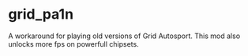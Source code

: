 # grid_pa1n
A workaround for playing old versions of Grid Autosport.
This mod also unlocks more fps on powerfull chipsets.
